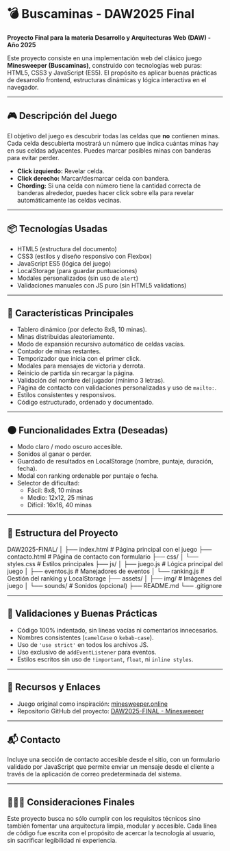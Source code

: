 # 💣 Buscaminas - DAW2025 Final

**Proyecto Final para la materia Desarrollo y Arquitecturas Web (DAW) - Año 2025**

Este proyecto consiste en una implementación web del clásico juego **Minesweeper (Buscaminas)**, construido con tecnologías web puras: HTML5, CSS3 y JavaScript (ES5). El propósito es aplicar buenas prácticas de desarrollo frontend, estructuras dinámicas y lógica interactiva en el navegador.

---

## 🎮 Descripción del Juego

El objetivo del juego es descubrir todas las celdas que **no** contienen minas. Cada celda descubierta mostrará un número que indica cuántas minas hay en sus celdas adyacentes. Puedes marcar posibles minas con banderas para evitar perder.

- **Click izquierdo:** Revelar celda.
- **Click derecho:** Marcar/desmarcar celda con bandera.
- **Chording:** Si una celda con número tiene la cantidad correcta de banderas alrededor, puedes hacer click sobre ella para revelar automáticamente las celdas vecinas.

---

## 📦 Tecnologías Usadas

- HTML5 (estructura del documento)
- CSS3 (estilos y diseño responsivo con Flexbox)
- JavaScript ES5 (lógica del juego)
- LocalStorage (para guardar puntuaciones)
- Modales personalizados (sin uso de `alert`)
- Validaciones manuales con JS puro (sin HTML5 validations)

---

## 🧩 Características Principales

- Tablero dinámico (por defecto 8x8, 10 minas).
- Minas distribuidas aleatoriamente.
- Modo de expansión recursivo automático de celdas vacías.
- Contador de minas restantes.
- Temporizador que inicia con el primer click.
- Modales para mensajes de victoria y derrota.
- Reinicio de partida sin recargar la página.
- Validación del nombre del jugador (mínimo 3 letras).
- Página de contacto con validaciones personalizadas y uso de `mailto:`.
- Estilos consistentes y responsivos.
- Código estructurado, ordenado y documentado.

---

## 🌑 Funcionalidades Extra (Deseadas)

- Modo claro / modo oscuro accesible.
- Sonidos al ganar o perder.
- Guardado de resultados en LocalStorage (nombre, puntaje, duración, fecha).
- Modal con ranking ordenable por puntaje o fecha.
- Selector de dificultad:
  - Fácil: 8x8, 10 minas
  - Medio: 12x12, 25 minas
  - Difícil: 16x16, 40 minas

---

## 📁 Estructura del Proyecto

DAW2025-FINAL/
│
├── index.html # Página principal con el juego
├── contacto.html # Página de contacto con formulario
├── css/
│ └── styles.css # Estilos principales
├── js/
│ ├── juego.js # Lógica principal del juego
│ ├── eventos.js # Manejadores de eventos
│ └── ranking.js # Gestión del ranking y LocalStorage
├── assets/
│ ├── img/ # Imágenes del juego
│ └── sounds/ # Sonidos (opcional)
├── README.md
└── .gitignore


---

## 🧪 Validaciones y Buenas Prácticas

- Código 100% indentado, sin líneas vacías ni comentarios innecesarios.
- Nombres consistentes (`camelCase` o `kebab-case`).
- Uso de `'use strict'` en todos los archivos JS.
- Uso exclusivo de `addEventListener` para eventos.
- Estilos escritos sin uso de `!important`, `float`, ni `inline styles`.

---

## 🔗 Recursos y Enlaces

- Juego original como inspiración: [minesweeper.online](https://minesweeper.online/es/)
- Repositorio GitHub del proyecto: [DAW2025-FINAL - Minesweeper](https://github.com/LozMat/DAW2025-FINAL) <!-- Reemplaza con tu link -->

---

## 📬 Contacto

Incluye una sección de contacto accesible desde el sitio, con un formulario validado por JavaScript que permite enviar un mensaje desde el cliente a través de la aplicación de correo predeterminada del sistema.

---

## 🧙🏻‍♂️ Consideraciones Finales

Este proyecto busca no sólo cumplir con los requisitos técnicos sino también fomentar una arquitectura limpia, modular y accesible. Cada línea de código fue escrita con el propósito de acercar la tecnología al usuario, sin sacrificar legibilidad ni experiencia.
